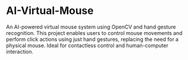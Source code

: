 # AI-Virtual-Mouse
An AI-powered virtual mouse system using OpenCV and hand gesture recognition. This project enables users to control mouse movements and perform click actions using just hand gestures, replacing the need for a physical mouse. Ideal for contactless control and human-computer interaction.
